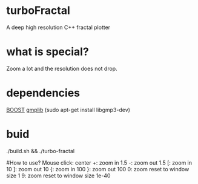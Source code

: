 # turboFractal
A deep high resolution C++ fractal plotter

# what is special?
Zoom a lot and the resolution does not drop.

# dependencies
[BOOST](http://www.boost.org/)
[gmplib](https://gmplib.org/) (sudo apt-get install libgmp3-dev)

# buid
./build.sh && ./turbo-fractal

#How to use?
Mouse click: center
+: zoom in 1.5
-: zoom out 1.5
[: zoom in 10
]: zoom out 10
{: zoom in 100
}: zoom out 100
0: zoom reset to window size 1
9: zoom reset to window size 1e-40

